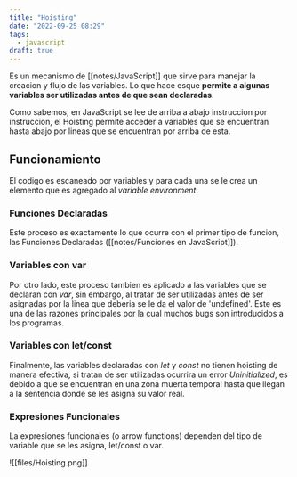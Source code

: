 ```yaml
---
title: "Hoisting"
date: "2022-09-25 08:29"
tags: 
  - javascript
draft: true
---
```

Es un mecanismo de [[notes/JavaScript]] que sirve para manejar la creacion y flujo de las variables. Lo que hace esque **permite a algunas variables ser utilizadas antes de que sean declaradas**.

Como sabemos, en JavaScript se lee de arriba a abajo instruccion por instruccion, el Hoisting permite acceder a variables que se encuentran hasta abajo por lineas que se encuentran por arriba de esta.

## Funcionamiento
El codigo es escaneado por variables y para cada una se le crea un elemento que es agregado al *variable environment*.

### Funciones Declaradas
Este proceso es exactamente lo que ocurre con el primer tipo de funcion, las Funciones Declaradas ([[notes/Funciones en JavaScript]]).

### Variables con var
Por otro lado, este proceso tambien es aplicado a las variables que se declaran con *var*, sin embargo, al tratar de ser utilizadas antes de ser asignadas por la linea que deberia se le da el valor de 'undefined'. Este es una de las razones principales por la cual muchos bugs son introducidos a los programas.

### Variables con let/const

Finalmente, las variables declaradas con *let* y *const* no tienen hoisting de manera efectiva, si tratan de ser utilizadas ocurrira un error *Uninitialized*, es debido a que se encuentran en una zona muerta temporal hasta que llegan a la sentencia donde se les asigna su valor real.

### Expresiones Funcionales
La expresiones funcionales (o arrow functions) dependen del tipo de variable que se les asigna, let/const o var.

![[files/Hoisting.png]]